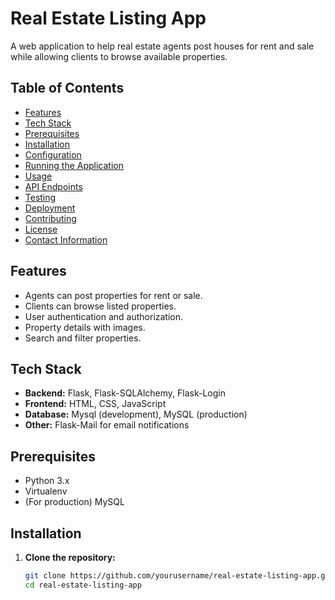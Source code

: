# Real Estate Listing App

A web application to help real estate agents post houses for rent and sale while allowing clients to browse available properties.

## Table of Contents

- [Features](#features)
- [Tech Stack](#tech-stack)
- [Prerequisites](#prerequisites)
- [Installation](#installation)
- [Configuration](#configuration)
- [Running the Application](#running-the-application)
- [Usage](#usage)
- [API Endpoints](#api-endpoints)
- [Testing](#testing)
- [Deployment](#deployment)
- [Contributing](#contributing)
- [License](#license)
- [Contact Information](#contact-information)

## Features

- Agents can post properties for rent or sale.
- Clients can browse listed properties.
- User authentication and authorization.
- Property details with images.
- Search and filter properties.

## Tech Stack

- **Backend:** Flask, Flask-SQLAlchemy, Flask-Login
- **Frontend:** HTML, CSS, JavaScript
- **Database:** Mysql (development), MySQL (production)
- **Other:** Flask-Mail for email notifications

## Prerequisites

- Python 3.x
- Virtualenv
- (For production) MySQL

## Installation

1. **Clone the repository:**
   ```sh
   git clone https://github.com/yourusername/real-estate-listing-app.git
   cd real-estate-listing-app


